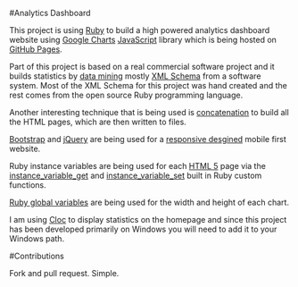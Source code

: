 #Analytics Dashboard

This project is using [Ruby](https://www.ruby-lang.org/en/) to build a high powered analytics dashboard website using [Google Charts](https://developers.google.com/chart/) [JavaScript](https://developer.mozilla.org/en-US/docs/Web/JavaScript) library which is being hosted on [GitHub Pages](https://pages.github.com/).

Part of this project is based on a real commercial software project and it builds statistics by [data mining](https://en.wikipedia.org/wiki/Data_mining) mostly [XML Schema](https://www.w3.org/XML/Schema) from a software system.  Most of the XML Schema for this project was hand created and the rest comes from the open source Ruby programming language.

Another interesting technique that is being used is [concatenation](https://en.wikipedia.org/wiki/Concatenation) to build all the HTML pages, which are then written to files.

[Bootstrap](http://getbootstrap.com/) and [jQuery](https://jquery.com/) are being used for a [responsive desgined](https://responsivedesign.is/) mobile first website.

Ruby instance variables are being used for each [HTML 5](https://developer.mozilla.org/en-US/docs/Web/HTML) page via the [instance_variable_get](http://apidock.com/ruby/Object/instance_variable_get) and [instance_variable_set](http://apidock.com/ruby/Object/instance_variable_set) built in Ruby custom functions.  

[Ruby global variables](https://www.tutorialspoint.com/ruby/ruby_variables.htm) are being used for the width and height of each chart.

I am using [Cloc](https://github.com/AlDanial/cloc) to display statistics on the homepage and since this project has been developed  primarily on Windows you will need to add it to your Windows path.


#Contributions

Fork and pull request. Simple.
